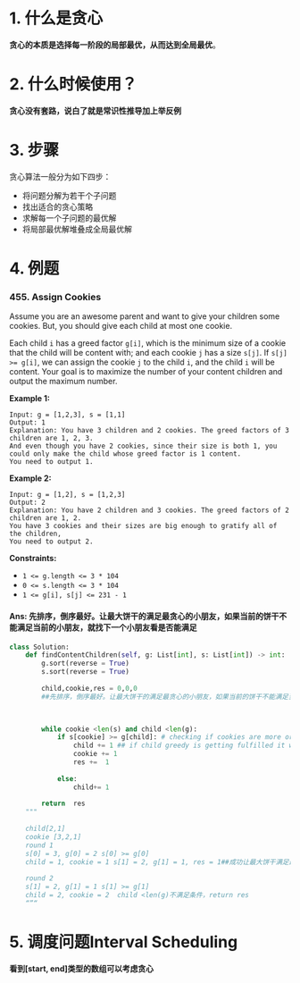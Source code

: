# 1. 什么是贪心

**贪心的本质是选择每一阶段的局部最优，从而达到全局最优**。



# 2. 什么时候使用？

**贪心没有套路，说白了就是常识性推导加上举反例**



# 3. 步骤

贪心算法一般分为如下四步：

- 将问题分解为若干个子问题
- 找出适合的贪心策略
- 求解每一个子问题的最优解
- 将局部最优解堆叠成全局最优解



# 4. 例题

### 455. Assign Cookies

Assume you are an awesome parent and want to give your children some cookies. But, you should give each child at most one cookie.

Each child `i` has a greed factor `g[i]`, which is the minimum size of a cookie that the child will be content with; and each cookie `j` has a size `s[j]`. If `s[j] >= g[i]`, we can assign the cookie `j` to the child `i`, and the child `i` will be content. Your goal is to maximize the number of your content children and output the maximum number.

 

**Example 1:**

```
Input: g = [1,2,3], s = [1,1]
Output: 1
Explanation: You have 3 children and 2 cookies. The greed factors of 3 children are 1, 2, 3. 
And even though you have 2 cookies, since their size is both 1, you could only make the child whose greed factor is 1 content.
You need to output 1.
```

**Example 2:**

```
Input: g = [1,2], s = [1,2,3]
Output: 2
Explanation: You have 2 children and 3 cookies. The greed factors of 2 children are 1, 2. 
You have 3 cookies and their sizes are big enough to gratify all of the children, 
You need to output 2.
```

 

**Constraints:**

- `1 <= g.length <= 3 * 104`
- `0 <= s.length <= 3 * 104`
- `1 <= g[i], s[j] <= 231 - 1`

#### **Ans**: 先排序，倒序最好。让最大饼干的满足最贪心的小朋友，如果当前的饼干不能满足当前的小朋友，就找下一个小朋友看是否能满足

```python
class Solution:
    def findContentChildren(self, g: List[int], s: List[int]) -> int:
        g.sort(reverse = True)
        s.sort(reverse = True)
        
        child,cookie,res = 0,0,0
        ##先排序，倒序最好。让最大饼干的满足最贪心的小朋友，如果当前的饼干不能满足当前的小朋友，就找下一个小朋友看是否能满足
       


        while cookie <len(s) and child <len(g):
            if s[cookie] >= g[child]: # checking if cookies are more or equal to a child greedy.
                child += 1 ## if child greedy is getting fulfilled it will be content, and will increase out counter.
                cookie += 1
                res +=  1
                
            else:
                child+= 1 
        
        return  res
    """
    
    child[2,1]
    cookie [3,2,1]
    round 1
    s[0] = 3, g[0] = 2 s[0] >= g[0]
    child = 1, cookie = 1 s[1] = 2, g[1] = 1, res = 1##成功让最大饼干满足最贪心的小朋友
    
    round 2 
    s[1] = 2, g[1] = 1 s[1] >= g[1]
    child = 2, cookie = 2  child <len(g)不满足条件，return res
    “”“
```

# 5. 调度问题Interval Scheduling

**看到[start, end]类型的数组可以考虑贪心**

